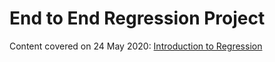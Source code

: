 # End to End Regression Project

Content covered on 24 May 2020: [Introduction to Regression](./Introduction%20to%20Regression.ipynb)
